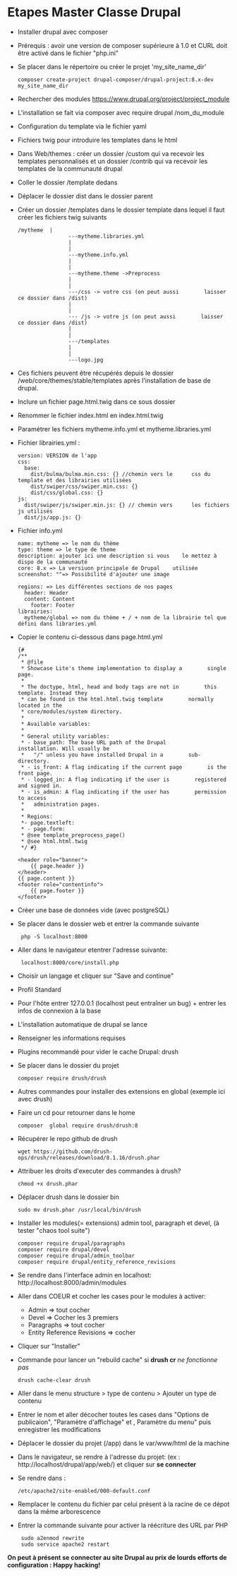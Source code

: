 # Etapes Master Classe Drupal
 - Installer drupal avec composer
 - Prérequis : avoir une version de composer supérieure à 1.0 et CURL doit être activé dans le fichier "php.ini"
 - Se placer dans le répertoire ou créer le projet 'my_site_name_dir'
 
       composer create-project drupal-composer/drupal-project:8.x-dev my_site_name_dir

 - Rechercher des modules
https://www.drupal.org/project/project_module
 - L'installation se fait via composer avec require drupal /nom_du_module

 - Configuration du template via le fichier yaml
 - Fichiers twig pour introduire les templates dans le html

 - Dans Web/themes : créer un dossier /custom qui va recevoir les templates personnalisés et un dossier /contrib qui va recevoir les templates de la communauté drupal
 - Coller le dossier /template dedans
 - Déplacer le dossier dist dans le dossier parent
 - Créer un dossier /templates dans le dossier template dans lequel il faut créer les fichiers twig suivants


       /mytheme  |
                       ---mytheme.libraries.yml
                       |
                       |
                       ---mytheme.info.yml
                       |
                       |
                       ---mytheme.theme ->Preprocess
                       |
                       |
                       ---/css -> votre css (on peut aussi        laisser ce dossier dans /dist)
                       |
                       |
                       --- /js -> votre js (on peut aussi        laisser ce dossier dans /dist)
                       |
                       |
                       ---/templates
                       |
                       |
                       ---logo.jpg

 - Ces fichiers peuvent être récupérés depuis le dossier /web/core/themes/stable/templates après l'installation de base de drupal.
 - Inclure un fichier page.html.twig dans ce sous dossier
 - Renommer le fichier index.html en index.html.twig

 - Paramétrer les fichiers mytheme.info.yml et mytheme.libraries.yml

 - Fichier librairies.yml :

       version: VERSION de l'app
       css:
         base:
           dist/bulma/bulma.min.css: {} //chemin vers le      css du template et des librairies utilisées
           dist/swiper/css/swiper.min.css: {}
           dist/css/global.css: {}
       js:
         dist/swiper/js/swiper.min.js: {} // chemin vers      les fichiers js utilisés
         dist/js/app.js: {}

 - Fichier info.yml




    
       name: mytheme => le nom du thème
       type: theme => le type de theme
       description: ajouter ici une description si vous    le mettez à dispo de la communauté
       core: 8.x => La versiuon principale de Drupal    utilisée
       screenshot: ""=> Possibilité d'ajouter une image
   
       regions: => Les différentes sections de nos pages
         header: Header
         content: Content
           footer: Footer
       librairies:
         mytheme/global => nom du thème + / + nom de la librairie tel que défini dans libraries.yml


 - Copier le contenu ci-dessous dans page.html.yml

       {# 
       /**
        * @file
        * Showcase Lite's theme implementation to display a        single page.
        *
        * The doctype, html, head and body tags are not in        this template. Instead they
        * can be found in the html.html.twig template        normally located in the
        * core/modules/system directory.
        *
        * Available variables:
        *
        * General utility variables:
        * - base_path: The base URL path of the Drupal        installation. Will usually be
        *   "/" unless you have installed Drupal in a        sub-directory.
        * - is_front: A flag indicating if the current page        is the front page.
        * - logged_in: A flag indicating if the user is        registered and signed in.
        * - is_admin: A flag indicating if the user has        permission to access
        *   administration pages.
        *
        * Regions:
        *- page.textleft:
        * - page.form:
        * @see template_preprocess_page()
        * @see html.html.twig
        */ #}
        
       <header role="banner">
           {{ page.header }}
       </header>
       {{ page.content }}
       <footer role="contentinfo">
           {{ page.footer }}
       </footer>

 - Créer une base de données vide (avec postgreSQL)

 - Se placer dans le dossier web et entrer la commande suivante

        php -S localhost:8000

 - Aller dans le navigateur etentrer l'adresse suivante:

        localhost:8000/core/install.php
 - Choisir un langage et cliquer sur "Save and continue"
 - Profil Standard
 - Pour l'hôte entrer 127.0.0.1 (localhost peut entraîner un bug) + entrer les infos de connexion à la base
 - L'installation automatique de drupal se lance
 - Renseigner les informations requises

 - Plugins recommandé pour vider le cache Drupal: drush
 - Se placer dans le dossier du projet

       composer require drush/drush

 - Autres commandes pour installer des extensions en global (exemple ici avec drush)
 - Faire un cd pour retourner dans le home

       composer  global require drush/drush:8
 - Récupérer le repo github de drush

       wget https://github.com/drush-ops/drush/releases/download/8.1.16/drush.phar
 - Attribuer les droits d'executer des commandes à drush?

       chmod +x drush.phar
 - Déplacer drush dans le dossier bin

       sudo mv drush.phar /usr/local/bin/drush

 - Installer les modules(= extensions) admin tool, paragraph et devel, (à tester "chaos tool suite")

       composer require drupal/paragraphs
       composer require drupal/devel
       composer require drupal/admin_toolbar
       composer require drupal/entity_reference_revisions

 - Se rendre dans l'interface admin en localhost:
 http://localhost:8000/admin/modules
 - Aller dans COEUR et cocher les cases pour le modules à activer:
 
    - Admin => tout cocher
    - Devel => Cocher les 3 premiers
    - Paragraphs => tout cocher
    - Entity Reference Revisions => cocher 

 - Cliquer sur "Installer"

 -  Commande pour lancer un "rebuild cache" si **drush cr** *ne fonctionne pas*

        drush cache-clear drush
  

 -  Aller dans le menu structure > type de contenu > Ajouter un type de contenu
 -  Entrer le nom et aller décocher toutes les cases dans "Options de publicaion", "Paramètre d'affichage" et , Paramètre du menu" puis enregistrer les modifications
 - Déplacer le dossier du projet (/app) dans le var/www/html de la machine
 - Dans le navigateur, se rendre à l'adresse du projet: (ex : http://localhost/drupal/app/web/) et cliquer sur **se connecter**
 - Se rendre dans :
        
       /etc/apache2/site-enabled/000-default.conf

 - Remplacer le contenu du fichier par celui présent à la racine de ce dépot dans la même arborescence

 - Entrer la commande suivante pour activer la réécriture des URL par PHP

        sudo a2enmod rewrite
        sudo service apache2 restart
        
**On peut à présent se connecter au site Drupal au prix de lourds efforts de configuration : Happy hacking!**


